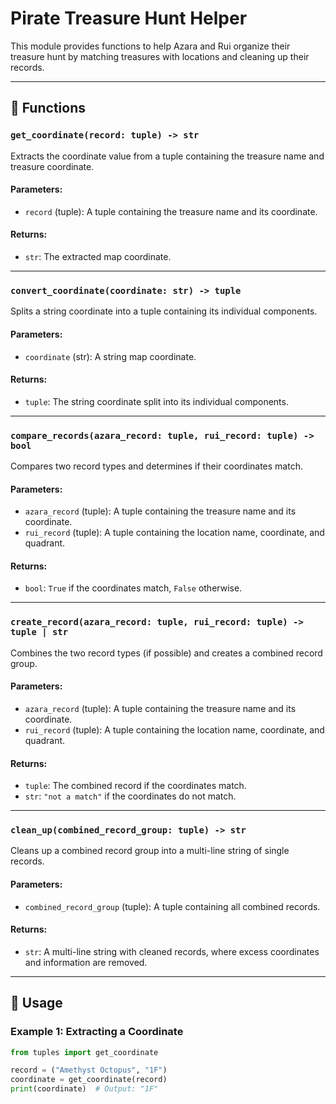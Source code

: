 # Pirate Treasure Hunt Helper

This module provides functions to help Azara and Rui organize their treasure hunt by matching treasures with locations and cleaning up their records.

---

## 📝 Functions

### `get_coordinate(record: tuple) -> str`
Extracts the coordinate value from a tuple containing the treasure name and treasure coordinate.

#### Parameters:
- `record` (tuple): A tuple containing the treasure name and its coordinate.

#### Returns:
- `str`: The extracted map coordinate.

---

### `convert_coordinate(coordinate: str) -> tuple`
Splits a string coordinate into a tuple containing its individual components.

#### Parameters:
- `coordinate` (str): A string map coordinate.

#### Returns:
- `tuple`: The string coordinate split into its individual components.

---

### `compare_records(azara_record: tuple, rui_record: tuple) -> bool`
Compares two record types and determines if their coordinates match.

#### Parameters:
- `azara_record` (tuple): A tuple containing the treasure name and its coordinate.
- `rui_record` (tuple): A tuple containing the location name, coordinate, and quadrant.

#### Returns:
- `bool`: `True` if the coordinates match, `False` otherwise.

---

### `create_record(azara_record: tuple, rui_record: tuple) -> tuple | str`
Combines the two record types (if possible) and creates a combined record group.

#### Parameters:
- `azara_record` (tuple): A tuple containing the treasure name and its coordinate.
- `rui_record` (tuple): A tuple containing the location name, coordinate, and quadrant.

#### Returns:
- `tuple`: The combined record if the coordinates match.
- `str`: `"not a match"` if the coordinates do not match.

---

### `clean_up(combined_record_group: tuple) -> str`
Cleans up a combined record group into a multi-line string of single records.

#### Parameters:
- `combined_record_group` (tuple): A tuple containing all combined records.

#### Returns:
- `str`: A multi-line string with cleaned records, where excess coordinates and information are removed.

---

## 🚀 Usage

### Example 1: Extracting a Coordinate
```python
from tuples import get_coordinate

record = ("Amethyst Octopus", "1F")
coordinate = get_coordinate(record)
print(coordinate)  # Output: "1F"